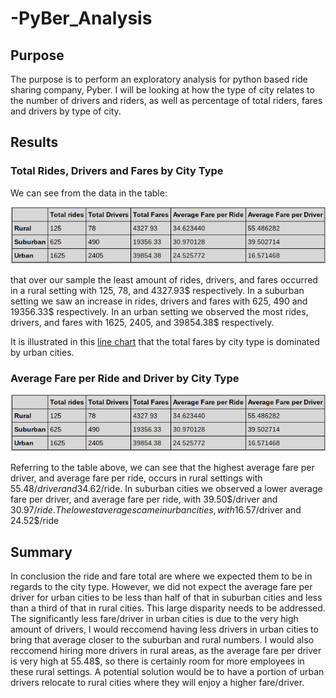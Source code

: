# -PyBer_Analysis
## Purpose
The purpose is to perform an exploratory analysis for python based ride sharing company, Pyber. I will be looking at how the type of city relates to the number of drivers and riders, as well as percentage of total riders, fares and drivers by type of city.
## Results

### Total Rides, Drivers and Fares by City Type

We can see from the data in the table:

<p align="center"

![alttext](https://github.com/sd2wiebe/-PyBer_Analysis/blob/main/Analysis/Pyber_table.png)

</p>

that over our sample the least amount of rides, drivers, and fares occurred in a rural setting with 125, 78, and 4327.93$ respectively. In a suburban setting we saw an increase in rides, drivers and fares with 625, 490 and 19356.33$ respectively. In an urban setting we observed the most rides, drivers, and fares with 1625, 2405, and 39854.38$ respectively.

It is illustrated in this [line chart](https://github.com/sd2wiebe/-PyBer_Analysis/blob/main/Analysis/PyBer_fare_summary.png) that the total fares by city type is dominated by urban cities.

### Average Fare per Ride and Driver by City Type
<p align="center"

![alttext](https://github.com/sd2wiebe/-PyBer_Analysis/blob/main/Analysis/Pyber_table.png)

</p>

Referring to the table above, we can see that the highest average fare per driver, and average fare per ride, occurs in rural settings with 55.48$/driver and 34.62$/ride. In suburban cities we observed a lower average fare per driver, and average fare per ride, with 39.50$/driver and $30.97/ride. The lowest averages came in urban cities, with 16.57$/driver and 24.52$/ride 

## Summary

In conclusion the ride and fare total are where we expected them to be in regards to the city type. However, we did not expect the average fare per driver for urban cities to be less than half of that in suburban cities and less than a third of that in rural cities. This large disparity needs to be addressed. The significantly less fare/driver in urban cities is due to the very high amount of drivers, I would reccomend having less drivers in urban cities to bring that average closer to the suburban and rural numbers. I would also reccomend hiring more drivers in rural areas, as the average fare per driver is very high at 55.48$, so there is certainly room for more employees in these rural settings. A potential solution would be to have a portion of urban drivers relocate to rural cities where they will enjoy a higher fare/driver.



